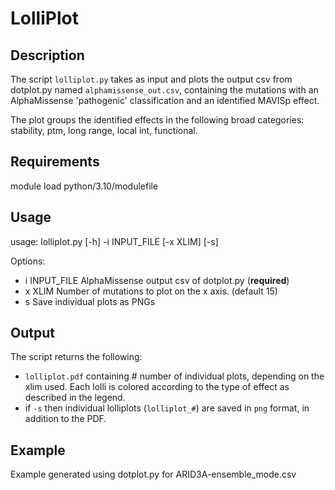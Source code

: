 # LolliPlot
## Description
The script `lolliplot.py` takes as input and plots the output csv from dotplot.py named `alphamissense_out.csv`, containing the mutations with an AlphaMissense 'pathogenic' classification and an identified MAVISp effect. 

The plot groups the identified effects in the following broad categories: stability, ptm, long range, local int, functional.

## Requirements
module load python/3.10/modulefile 

## Usage
usage: lolliplot.py [-h] -i INPUT_FILE [-x XLIM] [-s]

Options:
- i INPUT_FILE  AlphaMissense output csv of dotplot.py (**required**)
- x XLIM        Number of mutations to plot on the x axis. (default 15)
- s             Save individual plots as PNGs

## Output 
The script returns the following:
- `lolliplot.pdf` containing # number of individual plots, depending on the xlim used. Each lolli is colored according to the type of effect as described in the legend.
- if `-s` then individual lolliplots (`lolliplot_#`) are saved in `png` format, in addition to the PDF.

## Example
Example generated using dotplot.py for ARID3A-ensemble_mode.csv
